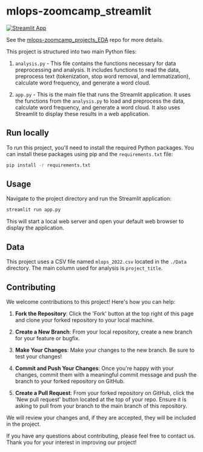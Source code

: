 # mlops-zoomcamp_streamlit

[![Streamlit App](https://static.streamlit.io/badges/streamlit_badge_black_white.svg)](https://mlops-zoomcamp-projects.streamlit.app/)

See the [mlops-zoomcamp_projects_EDA](https://github.com/dimzachar/mlops-zoomcamp_projects_EDA) repo for more details.

This project is structured into two main Python files:

1. `analysis.py` - This file contains the functions necessary for data preprocessing and analysis. It includes functions to read the data, preprocess text (tokenization, stop word removal, and lemmatization), calculate word frequency, and generate a word cloud.

2. `app.py` - This is the main file that runs the Streamlit application. It uses the functions from the `analysis.py` to load and preprocess the data, calculate word frequency, and generate a word cloud. It also uses Streamlit to display these results in a web application.

## Run locally

To run this project, you'll need to install the required Python packages. You can install these packages using pip and the `requirements.txt` file:

```bash
pip install -r requirements.txt
```

## Usage

Navigate to the project directory and run the Streamlit application:

```bash
streamlit run app.py
```

This will start a local web server and open your default web browser to display the application.

## Data

This project uses a CSV file named `mlops_2022.csv` located in the `./Data` directory. The main column used for analysis is `project_title`.


## Contributing

We welcome contributions to this project! Here's how you can help:

1. **Fork the Repository**: Click the 'Fork' button at the top right of this page and clone your forked repository to your local machine.

2. **Create a New Branch**: From your local repository, create a new branch for your feature or bugfix.

3. **Make Your Changes**: Make your changes to the new branch. Be sure to test your changes!

4. **Commit and Push Your Changes**: Once you're happy with your changes, commit them with a meaningful commit message and push the branch to your forked repository on GitHub.

5. **Create a Pull Request**: From your forked repository on GitHub, click the 'New pull request' button located at the top of your repo. Ensure it is asking to pull from your branch to the main branch of this repository.

We will review your changes and, if they are accepted, they will be included in the project.

If you have any questions about contributing, please feel free to contact us. Thank you for your interest in improving our project!
